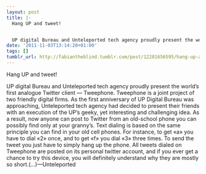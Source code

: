 ```yaml
---
layout: post
title: |-
  Hang UP and tweet!


  UP digital Bureau and Unteleported tech agency proudly present the world’s first analogue Twitter client — Tweephone. Tweephone is a joint project of two friendly digital firms. As the first anniversary of UP Digital Bureau was approaching, Unteleported tech agency had decided to present their friends with an execution of the UP’s geeky, yet interesting and challenging idea. As a result, now anyone can post to Twitter from an old-school phone you can possibly find only at your granny’s. Text dialing is based on the same principle you can find in your old cell phones. For instance, to get «a» you have to dial «2» once, and to get «f» you dial «3» three times. To send the tweet you just have to simply hang up the phone. All tweets dialed on Tweephone are posted on its personal twitter account, and if you ever get a chance to try this device, you will definitely understand why they are mostly so short.(…)
date: '2011-11-03T13:14:20+01:00'
tags: []
tumblr_url: http://fabiantheblind.tumblr.com/post/12281656595/hang-up-and-tweet-up-digital-bureau-and
---
```

Hang UP and tweet!


UP digital Bureau and Unteleported tech agency proudly present the world’s first analogue Twitter client — Tweephone. Tweephone is a joint project of two friendly digital firms. As the first anniversary of UP Digital Bureau was approaching, Unteleported tech agency had decided to present their friends with an execution of the UP’s geeky, yet interesting and challenging idea. As a result, now anyone can post to Twitter from an old-school phone you can possibly find only at your granny’s. Text dialing is based on the same principle you can find in your old cell phones. For instance, to get «a» you have to dial «2» once, and to get «f» you dial «3» three times. To send the tweet you just have to simply hang up the phone. All tweets dialed on Tweephone are posted on its personal twitter account, and if you ever get a chance to try this device, you will definitely understand why they are mostly so short.(…)—Unteleported
